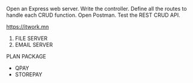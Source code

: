 Open an Express web server.
Write the controller.
Define all the routes to handle each CRUD function.
Open Postman.
Test the REST CRUD API.

https://itwork.mn
1. FILE SERVER
2. EMAIL SERVER

PLAN PACKAGE
- QPAY
- STOREPAY
